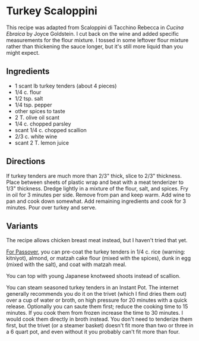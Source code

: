 # Turkey Scaloppini

This recipe was adapted from Scaloppini di Tacchino Rebecca in _Cucina Ebraica_ by Joyce Goldstein. I cut back on the wine and added specific measurements for the flour mixture. I tossed in some leftover flour mixture rather than thickening the sauce longer, but it's still more liquid than you might expect.

## Ingredients

* 1 scant lb turkey tenders (about 4 pieces)
* 1/4 c. flour
* 1/2 tsp. salt
* 1/4 tsp. pepper
* other spices to taste
* 2 T. olive oil scant
* 1/4 c. chopped parsley
* scant 1/4 c. chopped scallion
* 2/3 c. white wine
* scant 2 T. lemon juice

## Directions

If turkey tenders are much more than 2/3" thick, slice to 2/3" thickness. Place between sheets of plastic wrap and beat with a meat tenderizer to 1/3" thickness. Dredge lightly in a mixture of the flour, salt, and spices. Fry in oil for 3 minutes per side. Remove from pan and keep warm. Add wine to pan and cook down somewhat. Add remaining ingredients and cook for 3 minutes. Pour over turkey and serve.

## Variants

The recipe allows chicken breast meat instead, but I haven't tried that yet.

[For Passover](http://archive.jsonline.com/features/food/passover-recipes-neednt-sacrifice-flavor-gj951ub-198834501.html), you can pre-coat the turkey tenders in 1/4 c. rice (warning: kitniyot), almond, or matzah cake flour (mixed with the spices), dunk in egg (mixed with the salt), and coat with matzah meal.

You can top with young Japanese knotweed shoots instead of scallion.

You can steam seasoned turkey tenders in an Instant Pot.  The internet generally recommends you do it on the trivet (which I find dries them out) over a cup of water or broth, on high pressure for 20 minutes with a quick release.  Optionally you can saute them first; reduce the cooking time to 15 minutes.  If you cook them from frozen increase the time to 30 minutes.  I would cook them directly in broth instead.  You don't need to tenderize them first, but the trivet (or a steamer basket) doesn't fit more than two or three in a 6 quart pot, and even without it you probably can't fit more than four.
